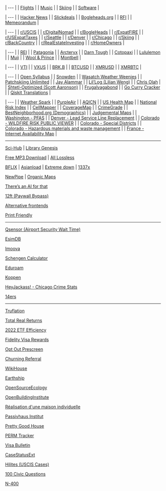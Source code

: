 | --- |
| [Flights](./flights) |
| [Music](./music) |
| [Skiing](./skiing) |
| [Software](./software) |

| --- |
| [Hacker News](https://news.ycombinator.com/) | 
| [Slickdeals](https://slickdeals.net/) |
| [Bogleheads.org](https://bogleheads.org/) |
| [RFI](https://www.rfi.fr/en/) |
| [Memeorandum](https://www.memeorandum.com/) |

| --- |
| [r/USCIS](https://old.reddit.com/r/uscis) |
| [r/DigitalNomad](https://old.reddit.com/r/digitalnomad/) |
| [r/BogleHeads](https://old.reddit.com/r/bogleheads) |
| [r/ExpatFIRE](https://old.reddit.com/r/expatfire) |
| [r/USExpatTaxes](https://old.reddit.com/r/usexpattaxes) |
| [r/Seattle](https://old.reddit.com/r/seattle) | 
| [r/Denver](https://old.reddit.com/r/denver) |
| [r/Chicago](https://old.reddit.com/r/chicago) |
| [r/Skiing](http://old.reddit.com/r/skiing) |
| [r/BackCountry](https://old.reddit.com/r/backcountry) |
| [r/RealEstateInvesting](http://old.reddit.com/r/realestateinvesting) | 
| [r/HomeOwners](http://old.reddit.com/r/homeowners) |

| --- |
| [REI](https://www.rei.com/) |
| [Patagonia](https://www.patagonia.com/) |
| [Arcteryx](https://arcteryx.com/) |
| [Darn Tough](https://darntough.com/) |
| [Cotopaxi](https://www.cotopaxi.com/) |
| [Lululemon](https://shop.lululemon.com/) |
| [Muji](https://www.muji.us/) |
| [Wool & Prince](https://woolandprince.com/) |
| [Montbell](https://www.montbell.us/) |

| --- |
| [VTI](https://www.tradingview.com/chart/?symbol=AMEX%3AVTI) |
| [VXUS](https://www.tradingview.com/chart/?symbol=NASDAQ%3AVXUS) |
| [BRK.B](https://www.tradingview.com/chart/?symbol=NYSE%3ABRK.B) |
| [BTCUSD](https://www.tradingview.com/chart/?symbol=BITSTAMP%3ABTCUSD) |
| [XMRUSD](https://www.tradingview.com/chart/?symbol=BYBIT%3AXMRUSDT.P) |
| [XMRBTC](https://www.tradingview.com/chart/?symbol=BINANCE%3AXMRBTC) |

| --- |
| [Open Syllabus](https://nitter.net/search?f=tweets\&q=from%3Aclured+OR+from%3Aopensyllabus\&e-nativeretweets=on\&e-replies=on) |
| [Snowden](https://nitter.net/search?f=tweets\&q=from%3Asnowden\&e-nativeretweets=on\&e-replies=on) |
| [Wasatch Weather Weenies](https://wasatchweatherweenies.blogspot.com/) |
| [Patchskiing Unlimited](https://patchskiing.net/) |
| [Jay Alammar](https://jalammar.github.io/) |
| [Lil’Log (Lilian Weng)](https://lilianweng.github.io/) |
| [Chris Olah](https://colah.github.io/) |
| [Shtetl-Optimized (Scott Aaronson)](https://scottaaronson.blog/) |
| [Frugalvagabond](https://frugalvagabond.com/) | 
| [Go Curry Cracker](https://www.gocurrycracker.com) |
| [Qiskit Translations](https://github.com/qiskit-community/qiskit-translations/projects/2#column-16059157) |

| --- |
| [Weather Spark](https://weatherspark.com) |
| [PurpleAir](https://map.purpleair.com/) |
| [AQICN](https://aqicn.org/map/northamerica/) |
| [US Health Map](https://vizhub.healthdata.org/subnational/usa) |
| [National Risk Index](https://hazards.fema.gov/nri/map) |
| [CellMapper](https://www.cellmapper.net) |
| [CoverageMap](https://coveragemap.com) |
| [CrimeGrade](https://crimegrade.org/crime-in-my-area/) |
| [BestNeighborhood.org (Demographics)](https://bestneighborhood.org/) |
| [Judgemental Maps](https://judgmentalmaps.com) |
| [Washington - PFAS](https://doh.wa.gov/data-and-statistical-reports/washington-tracking-network-wtn/pfas/dashboard) |
| [Denver - Lead Service Line Replacement](https://dw.maps.arcgis.com/apps/View/index.html?appid=cb5d6630085b4e4b96ff7fd1adf39025) |
| [Colorado - WILDFIRE RISK PUBLIC VIEWER](https://co-pub.coloradoforestatlas.org/) |
| [Colorado - Special Districts](https://gis.dola.colorado.gov/CO_SpecialDistrict/) |
| [Colorado - Hazardous materials and waste management](https://cdphe.maps.arcgis.com/apps/webappviewer/index.html?id=dbca3a2942764fd8bdb947826a5a2228) |
| [France - Internet Availability Map](https://cartefibre.arcep.fr/index.html) |

---

[Sci-Hub](https://sci-hub.se/) | [Library Genesis](http://libgen.rs/)

[Free MP3 Download](https://free-mp3-download.net/) | [All Lossless](https://alllossless.net)

[BFLIX](https://web.bflix.to/home) | [Asianload](https://asianembed.io/) | [Extreme down](https://www.extreme-down.moe) | [1337x](https://1337x.to/)

[NewPipe](https://github.com/TeamNewPipe/NewPipe/releases) | [Organic Maps](https://organicmaps.app/)

[There’s an AI for that](https://theresanaiforthat.com/alphabetical/)

[12ft (Paywall Bypass)](https://12ft.io/)

[Alternative frontends](https://farside.link/)

[Print Friendly](https://www.printfriendly.com)

---

[Qsensor (Airport Security Wait Time)](https://qsensor.co/)

[EsimDB](https://esimdb.com)

[Imoova](https://imoova.com/)

[Schengen Calculator](https://schengenareacalculator.com/)

[Eduroam](https://www.lan.kth.se/eduroam/phones/phones_mobile_guide.html)

[Koppen](https://www.gloh2o.org/koppen)

[HeyJackass! - Chicago Crime Stats](https://heyjackass.com/)

[14ers](https://www.14ers.com/)

---

[Truflation](https://truflation.com/)

[Total Real Returns](https://totalrealreturns.com/s/USDOLLAR,BRK-B,VTI,VXUS,SGOV?start=2022-01-01)

[2022 ETF Efficiency](https://docs.google.com/spreadsheets/u/0/d/1owatGsAWQ3Ep60lo25cpLaj7LoH-FtPSXxNPwGuAMk8/htmlview#gid=437441803)

[Fidelity Visa Rewards](https://www.fidelity.com/go/visa-signature-rewards-1502)

[Opt Out Prescreen](https://www.optoutprescreen.com/)

[Churning Referral](https://churning.rankt.com/referrals/)

[WikiHouse](https://www.wikihouse.cc/)

[Earthship](https://earthshipbiotecture.com/)

[OpenSourceEcology](https://www.opensourceecology.org/)

[OpenBuildingInstitute](https://www.openbuildinginstitute.org/)

[Réalisation d'une maison individuelle](https://web.archive.org/web/20170918182346/http://www.studiolada.fr/docs/telechargement/maison/dossier-synthese.pdf)

[Passivhaus Institut](https://passivehouse.com)

[Pretty Good House](https://www.prettygoodhouse.org/)

[PERM Tracker](https://permtimeline.com/)

[Visa Bulletin](https://travel.state.gov/content/travel/en/legal/visa-law0/visa-bulletin.html)

[CaseStatusExt](https://www.casestatusext.com/)

[Hilites (USCIS Cases)](https://hilites.today/uscis_cases/ioe-stats)

[100 Civic Questions](https://www.uscis.gov/citizenship/find-study-materials-and-resources/study-for-the-test/100-civics-questions-and-answers-with-mp3-audio-english-version)

[N-400](https://www.uscis.gov/n-400)
